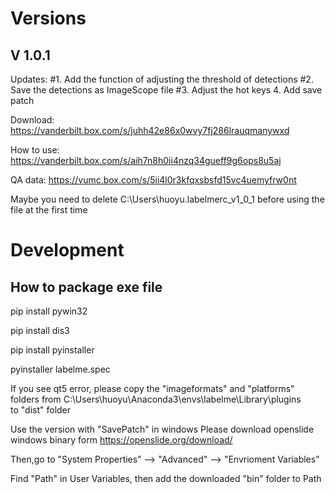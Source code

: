 # Versions
## V 1.0.1
Updates: 
#1. Add the function of adjusting the threshold of detections
#2. Save the detections as ImageScope file
#3. Adjust the hot keys
4. Add save patch

Download: https://vanderbilt.box.com/s/juhh42e86x0wvy7fj286lrauqmanywxd

How to use: https://vanderbilt.box.com/s/aih7n8h0ii4nzq34gueff9g6ops8u5aj

QA data: https://vumc.box.com/s/5ii4l0r3kfqxsbsfd15vc4uemyfrw0nt 

Maybe you need to delete C:\Users\huoyu\.labelmerc_v1_0_1 before using the file at the first time


# Development

## How to package exe file

pip install pywin32

pip install dis3

pip install pyinstaller

pyinstaller labelme.spec

If you see qt5 error, please copy the "imageformats" and "platforms" folders from
C:\Users\huoyu\Anaconda3\envs\labelme\Library\plugins\
to "dist" folder


Use the version with "SavePatch" in windows
Please download openslide windows binary form
https://openslide.org/download/

Then,go to "System Properties" --> "Advanced" --> "Envrioment Variables"

Find "Path" in User Variables, then add the downloaded "bin" folder to Path
 

